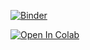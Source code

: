 [![Binder](https://mybinder.org/badge_logo.svg)](https://mybinder.org/v2/gh/1Alexandr22/1/tree/main/HEAD)


<a target="_blank" href="https://colab.research.google.com/github/1Alexandr22/1">
  <img src="https://colab.research.google.com/assets/colab-badge.svg" alt="Open In Colab"/>
</a>
